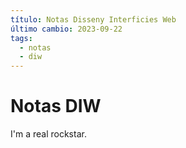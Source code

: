 ```yaml
---
título: Notas Disseny Interficies Web
último cambio: 2023-09-22
tags:
  - notas
  - diw
---
```

# Notas DIW

I'm a real rockstar.